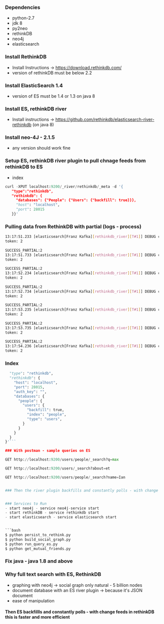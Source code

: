 ### Dependencies
- python-2.7
- jdk 8
- py2neo
- rethinkDB
- neo4j
- elasticsearch


### Install RethinkDB
- Install Instructions -> https://download.rethinkdb.com/
- version of rethinkDB must be below 2.2


### Install ElasticSearch 1.4
- version of ES must be 1.4 or 1.3 on java 8


### Install ES, rethinkDB river
- Install instructions -> https://github.com/rethinkdb/elasticsearch-river-rethinkdb (on java 8)


### Install neo-4J - 2.1.5
- any version should work fine


### Setup ES, rethinkDB river plugin to pull chnage feeds from rethinkDB to ES

- index

```python
curl -XPUT localhost:9200/_river/rethinkdb/_meta -d '{
   "type":"rethinkdb",
   "rethinkdb": {
     "databases": {"People": {"Users": {"backfill": true}}},
     "host": "localhost",
     "port": 28015
   }}'
```


### Pulling data from RethinkDB with partial (logs - process)

```bash SUCCESS_PARTIAL:2
13:17:51.233 [elasticsearch[Franz Kafka][rethinkdb_river][T#1]] DEBUG com.rethinkdb.RethinkDBConnection - running type: CONTINUE
token: 2
 
SUCCESS_PARTIAL:2
13:17:51.733 [elasticsearch[Franz Kafka][rethinkdb_river][T#1]] DEBUG com.rethinkdb.RethinkDBConnection - running type: CONTINUE
token: 2
 
SUCCESS_PARTIAL:2
13:17:52.234 [elasticsearch[Franz Kafka][rethinkdb_river][T#1]] DEBUG com.rethinkdb.RethinkDBConnection - running type: CONTINUE
token: 2
 
SUCCESS_PARTIAL:2
13:17:52.734 [elasticsearch[Franz Kafka][rethinkdb_river][T#1]] DEBUG com.rethinkdb.RethinkDBConnection - running type: CONTINUE
token: 2
 
SUCCESS_PARTIAL:2
13:17:53.235 [elasticsearch[Franz Kafka][rethinkdb_river][T#1]] DEBUG com.rethinkdb.RethinkDBConnection - running type: CONTINUE
token: 2
 
SUCCESS_PARTIAL:2
13:17:53.735 [elasticsearch[Franz Kafka][rethinkdb_river][T#1]] DEBUG com.rethinkdb.RethinkDBConnection - running type: CONTINUE
token: 2
 
SUCCESS_PARTIAL:2
13:17:54.236 [elasticsearch[Franz Kafka][rethinkdb_river][T#1]] DEBUG com.rethinkdb.RethinkDBConnection - running type: CONTINUE
token: 2
```

### Index

```python curl -XPUT localhost:9200/_river/rethinkdb/_meta -d '{
  "type": "rethinkdb",
  "rethinkdb": {
    "host": "localhost",
    "port": 28015,
    "auth_key": "",
    "databases": {
      "people": {
        "users": {
          "backfill": true,
          "index": "people",
          "type": "users",
        }
      }
    }
  }
}'```

### With postman - sample queries on ES

GET http://localhost:9200/users/people/_search?q=max

GET http://localhost:9200/users/_search?about=et

GET http://localhost:9200/users/people/_search?name=Ian


### Then the river plugin backfills and constantly polls - with change feeds in rethinkDB this is faster and more efficient


### Services to Run
- start neo4j - service neo4j-service start
- start rethinkDB - service rethinkdb start
- start elasticsearch - service elasticsearch start


```bash
$ python persist_to_rethink.py
$ python build_social_graph.py
$ python run_query_es.py
$ python get_mutual_friends.py
```

### Fix java - java 1.8 and above

### Why full text search with ES, RethinkDB
 - graphing with neo4j -> social graph only natural - 5 billion nodes
 - document database with an ES river plugin -> because it's JSON document
 - ease of manipulation


#### Then ES backfillls and constantly polls - with change feeds in rethinkDB this is faster and more efficient